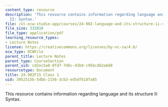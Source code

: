 ```yaml
---
content_type: resource
description: 'This resource contains information regarding language and its structure
  II: Syntax.'
file: /ol-ocw-studio-app/courses/24-902-language-and-its-structure-ii-syntax-fall-2015/3952515b5dbb21563cb3ed5df618fa85_MIT24_902F15_Class1.pdf
file_size: 332818
file_type: application/pdf
learning_resource_types:
- Lecture Notes
license: https://creativecommons.org/licenses/by-nc-sa/4.0/
ocw_type: OCWFile
parent_title: Lecture Notes
parent_type: CourseSection
parent_uid: cd2ec5a8-0fd7-7d6c-43b9-c95bcdb2a6d8
resourcetype: Document
title: 24.902F15 Class 1
uid: 3952515b-5dbb-2156-3cb3-ed5df618fa85
---
```

This resource contains information regarding language and its structure II: Syntax.